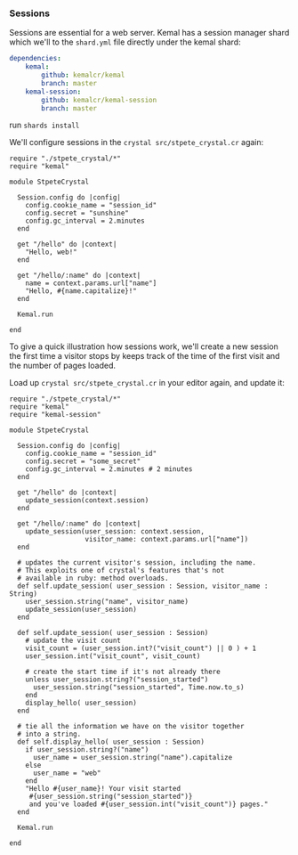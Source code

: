 ### Sessions

Sessions are essential for a web server.  Kemal has a session manager shard which 
we'll to the `shard.yml` file directly under the kemal shard:

```yml
dependencies:
	kemal:
		github: kemalcr/kemal
		branch: master
	kemal-session:
		github: kemalcr/kemal-session
		branch: master
```

run `shards install` 

We'll configure sessions in the `crystal src/stpete_crystal.cr` again:

```crystal
require "./stpete_crystal/*"
require "kemal"

module StpeteCrystal

  Session.config do |config|
    config.cookie_name = "session_id"
    config.secret = "sunshine"
    config.gc_interval = 2.minutes
  end

  get "/hello" do |context|
    "Hello, web!"
  end

  get "/hello/:name" do |context|
    name = context.params.url["name"]
    "Hello, #{name.capitalize}!"
  end

  Kemal.run

end
```

To give a quick illustration how sessions work, we'll create a new session the first time a visitor stops by keeps track of the time of the first visit and the number of pages loaded.

Load up `crystal src/stpete_crystal.cr` in your editor again, and update it:

```crystal
require "./stpete_crystal/*"
require "kemal"
require "kemal-session"

module StpeteCrystal

  Session.config do |config|
    config.cookie_name = "session_id"
    config.secret = "some_secret"
    config.gc_interval = 2.minutes # 2 minutes
  end

  get "/hello" do |context|
    update_session(context.session)
  end

  get "/hello/:name" do |context|
    update_session(user_session: context.session, 
                   visitor_name: context.params.url["name"])
  end

  # updates the current visitor's session, including the name.
  # This exploits one of crystal's features that's not
  # available in ruby: method overloads.
  def self.update_session( user_session : Session, visitor_name : String)
    user_session.string("name", visitor_name)
    update_session(user_session)
  end

  def self.update_session( user_session : Session)
    # update the visit count
    visit_count = (user_session.int?("visit_count") || 0 ) + 1
    user_session.int("visit_count", visit_count)

    # create the start time if it's not already there
    unless user_session.string?("session_started")
      user_session.string("session_started", Time.now.to_s) 
    end
    display_hello( user_session)
  end

  # tie all the information we have on the visitor together
  # into a string.
  def self.display_hello( user_session : Session)
    if user_session.string?("name")
      user_name = user_session.string("name").capitalize
    else
      user_name = "web"
    end
    "Hello #{user_name}! Your visit started 
     #{user_session.string("session_started")} 
     and you've loaded #{user_session.int("visit_count")} pages."
  end

  Kemal.run

end
```

